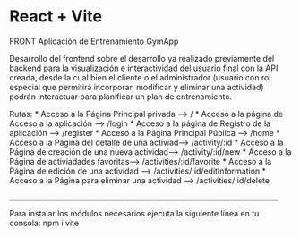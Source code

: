 # React + Vite

FRONT Aplicación de Entrenamiento GymApp

Desarrollo del frontend sobre el desarrollo ya realizado previamente del backend para la visualización e interactividad del usuario final con la API creada, desde la cual bien el cliente o el administrador (usuario con rol especial que permitirá incorporar, modificar y eliminar una actividad) podrán interactuar para planificar un plan de entrenamiento. 

Rutas: 
    * Acceso a la Página Principal privada --> /
    * Acceso a la página de Acceso a la aplicación --> /login
    * Acceso a la página de Registro de la aplicación --> /register
    * Acceso a la Página Principal Pública --> /home
    * Acceso a la Página del detalle de una activiad--> /activity/:id
    * Acceso a la Página de creación de una nueva actividad--> /activity/:id/new
    * Acceso a la Página de activiadades favoritas--> /activities/:id/favorite
    * Acceso a la Página de edición de una actividad --> /activities/:id/editInformation
    * Acceso a la Página para eliminar una actividad --> /activities/:id/delete

    ___________________________________________________________________

Para instalar los módulos necesarios ejecuta la siguiente línea en tu consola:
npm i vite
